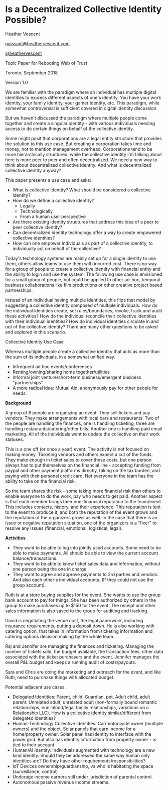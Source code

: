 # Is a Decentralized Collective Identity Possible?

Heather Vescent

puissant@heathervescent.com

[@heathervescent](https://twitter.com/heathervescent)

Topic Paper for Rebooting Web of Trust

Toronto, September 2018

Version 1.0

We are familiar with the paradigm where an individual has multiple digital identities to express different aspects of one&#39;s identity. You have your work identity, your family identity, your gamer identity, etc. This paradigm, while somewhat controversial is sufficient covered in digital identity discussion.

But we haven&#39;t discussed the paradigm where multiple people come together and create a singular identity - with various individuals needing access to do certain things on behalf of the collective identity.

Some might posit that corporations are a legal entity structure that provides the solution to this use case. But creating a corporation takes time and money, not to mention management overhead. Corporations tend to be more hierarchically structured, while the collective identity I&#39;m talking about here is more peer to peer and often decentralized. We need a new way to think about decentralized collective identity. And what is decentralized collective identity anyway?

This paper presents a use case and asks:

- What is collective identity? What should be considered a collective identity?
- How do we define a collective identity?
  - Legally
  - Technologically
  - From a human user perspective
- Are there existing identity structures that address this idea of a peer to peer collective identity?
- Can decentralized identity technology offer a way to create empowered collective identities?
- How can one empower individuals as part of a collective identity, to individually act on behalf of the collective?

Today&#39;s technology systems are mainly set up for a single identity to use them, others allow teams to use them with incurred cost. There is no way for a group of people to create a collective identity with financial entity and the ability to login and use the system. The following use case is envisioned for a small group of people, but could be applied to other ad-hoc, temporal business collaborations like film productions or other creative project based partnerships.

Instead of an individual having multiple identities, this flips that model by suggesting a collective identity composed of multiple individuals. How do the individual identities create, set rules/boundaries, revoke, track and audit these activities? How do the individual reconcile their collective identities with their individual identities? How do individual identities circulate in and out of the collective identity? There are many other questions to be asked and explored in this scenario.

Collective Identity Use Case

Whereas multiple people create a collective identity that acts as more than the sum of its individuals, in a somewhat unified way.

- Infrequent ad hoc events/conferences
- Renting/owning/sharing home together/utilities
- Informal joint venture/short-term business/emergent business &quot;partnerships&quot;
- A more radical idea: Mutual Aid: anonymously pay for other people for needs.

**Background**

A group of 6 people are organizing an event. They sell tickets and pay vendors. They make arrangements with local bars and restaurants. Two of the people are handling the finances, one is handling ticketing, three are handling restaurants/catering/other bills. Another one is handling paid email marketing. All of the individuals want to update the collective on their work statuses.

This is a one off (or once a year) event. The activity is not focused on making money. Ticketing vendors and others expect a cut of the funds. They make enough in ticket sales to cover these costs, but one person always has to put themselves on the financial line - accepting funding from paypal and other payment platforms directly, taking on the tax burden, and paying with their personal credit card. Not everyone in the team has the ability to take on the financial risk.

So the team shares the risk - some taking more financial risk than others to enable everyone to do the work, pay who needs to get paid. Another aspect is that each member brings their non-financial reputation to the team/event. This includes contacts, history, and their experience. This reputation is lent to the event to produce it, and both the reputation of the event grows and the reputation of the organizers grows as well. In the case that there is an issue or negative reputation situation, one of the organizers is a &quot;fixer&quot; to resolve any issues (financial, emotional, logistical, legal).

**Activities**

- They want to be able to log into jointly used accounts. Some need to be able to make payments. All should be able to view the current account balance/transactions.
- They want to be able to know ticket sales data and information, without one person being the one in charge.
- They want to agree and approve payments to 3rd parties and vendors. And also each other&#39;s individual accounts. (If they could not use the group account).

Ruth is at a store buying supplies for the event. She wants to use the group bank account to pay for things. She has been authorized by others in the group to make purchases up to $150 for the event. The receipt and other sales information is also saved to the group for auditing and tracking.

David is negotiating the venue cost, the legal paperwork, including insurance requirements, putting a deposit down. He is also working with catering option, that takes in information from ticketing information and catering options decision making by the whole team.

Raj and Jennifer are managing the finances and ticketing. Managing the number of tickets sold, the budget available, the transaction fees, other data associated with the ticket purchasers and the event. Jennifer manages the overall P&amp;L budget and keeps a running audit of costs/payouts.

Sara and Chris are doing the marketing and outreach for the event, and like Ruth, need to purchase things with allocated budget.

Potential adjacent use cases:

- Delegated Identities: Parent, child. Guardian, pet. Adult child, adult parent. Unrelated adult, unrelated adult (non-formally bound romantic relationships, non-blood/legal family relationships, variations on a Relationship LLC).
How is a collective identity similar/different from delegated identities?
- Human-Technology Collective Identities: Car/motorcycle owner (multiple owners) and the object. Solar panels that earn income for a home/property owner. Solar panel has identity to interface with the power grid. But also has identity information from property owner - is tied to their account.
- Human/AI Identity: Individuals augmented with technology are a new kind identity. Should they be addressed the same way human only identities are? Do they have other requirements/responsibilities?
- IoT Devices ownership/guardianship, vs who is habitating the space (surveillance, control)
- Underage income earners still under jurisdiction of parental control.
- Autonomous passive revenue income streams.
